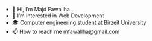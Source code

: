 - 👋 Hi, I’m Majd Fawallha
- 👀 I’m interested in Web Development
- 🎓 Computer engineering student at Birzeit University
- 📫 How to reach me mfawallha@gmail.com

<!---
MajdFawallha/MajdFawallha is a ✨ special ✨ repository because its `README.md` (this file) appears on your GitHub profile.
You can click the Preview link to take a look at your changes.
--->
